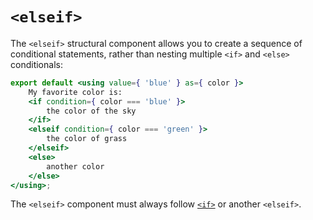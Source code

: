 # `<elseif>`

The `<elseif>` structural component allows you to create a sequence of conditional statements, rather than nesting multiple `<if>` and `<else>` conditionals:

```jsx
export default <using value={ 'blue' } as={ color }>
    My favorite color is:
    <if condition={ color === 'blue' }>
        the color of the sky
    </if>
    <elseif condition={ color === 'green' }>
        the color of grass
    </elseif>
    <else>
        another color
    </else>
</using>;
```

The `<elseif>` component must always follow  [`<if>`](./if.md) or another `<elseif>`.
